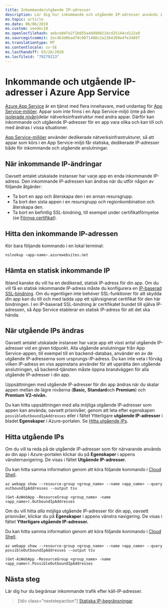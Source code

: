 ```yaml
---
title: Inkommande/utgående IP-adresser
description: Lär dig hur inkommande och utgående IP-adresser används i Azure App Service, när de ändras och hur du hittar adresserna för din app.
ms.topic: article
ms.date: 06/06/2019
ms.custom: seodec18
ms.openlocfilehash: aebce04fe2f1b055a4d498021dcd25144cd122a9
ms.sourcegitcommit: 2ec4b3d0bad7dc0071400c2a2264399e4fe34897
ms.translationtype: MT
ms.contentlocale: sv-SE
ms.lasthandoff: 03/28/2020
ms.locfileid: "79279213"
---
```

# <a name="inbound-and-outbound-ip-addresses-in-azure-app-service"></a>Inkommande och utgående IP-adresser i Azure App Service

[Azure App Service](overview.md) är en tjänst med flera innehavare, med undantag för [App Service-miljöer](environment/intro.md). Appar som inte finns i en App Service-miljö (inte på den [isolerade nivån)](https://azure.microsoft.com/pricing/details/app-service/)delar nätverksinfrastruktur med andra appar. Därför kan inkommande och utgående IP-adresser för en app vara olika och kan till och med ändras i vissa situationer. 

[App Service-miljöer](environment/intro.md) använder dedikerade nätverksinfrastrukturer, så att appar som körs i en App Service-miljö får statiska, dedikerade IP-adresser både för inkommande och utgående anslutningar.

## <a name="when-inbound-ip-changes"></a>När inkommande IP-ändringar

Oavsett antalet utskalade instanser har varje app en enda inkommande IP-adress. Den inkommande IP-adressen kan ändras när du utför någon av följande åtgärder:

- Ta bort en app och återskapa den i en annan resursgrupp.
- Ta bort den sista appen i en resursgrupp _och_ regionkombination och återskapa den.
- Ta bort en befintlig SSL-bindning, till exempel under certifikatförnyelse (se [Förnya certifikat](configure-ssl-certificate.md#renew-certificate)).

## <a name="find-the-inbound-ip"></a>Hitta den inkommande IP-adressen

Kör bara följande kommando i en lokal terminal:

```bash
nslookup <app-name>.azurewebsites.net
```

## <a name="get-a-static-inbound-ip"></a>Hämta en statisk inkommande IP

Ibland kanske du vill ha en dedikerad, statisk IP-adress för din app. Om du vill få en statisk inkommande IP-adress måste du konfigurera en [IP-baserad SSL-bindning](configure-ssl-bindings.md#secure-a-custom-domain). Om du egentligen inte behöver SSL-funktioner för att skydda din app kan du till och med ladda upp ett självsignerat certifikat för den här bindningen. I en IP-baserad SSL-bindning är certifikatet bundet till själva IP-adressen, så App Service etablerar en statisk IP-adress för att det ska hända. 

## <a name="when-outbound-ips-change"></a>När utgående IPs ändras

Oavsett antalet utskalade instanser har varje app ett visst antal utgående IP-adresser vid en given tidpunkt. Alla utgående anslutningar från App Service-appen, till exempel till en backend-databas, använder en av de utgående IP-adresserna som ursprungs-IP-adress. Du kan inte veta i förväg vilken IP-adress en viss appinstans använder för att upprätta den utgående anslutningen, så backend-tjänsten måste öppna brandväggen för alla utgående IP-adresser i din app.

Uppsättningen med utgående IP-adresser för din app ändras när du skalar appen mellan de lägre nivåerna (**Basic,** **Standard**och **Premium**) och **Premium V2-nivån.**

Du kan hitta uppsättningen med alla möjliga utgående IP-adresser som appen kan använda, oavsett prisnivåer, genom att leta efter egenskapen `possibleOutboundIpAddresses` eller i fältet Ytterligare **utgående IP-adresser** i bladet **Egenskaper** i Azure-portalen. Se [Hitta utgående IPs](#find-outbound-ips).

## <a name="find-outbound-ips"></a>Hitta utgående IPs

Om du vill ta reda på de utgående IP-adresser som för närvarande används av din app i Azure-portalen klickar du på **Egenskaper** i appens vänsternavigering. De visas i fältet **Utgående IP-adresser.**

Du kan hitta samma information genom att köra följande kommando i [Cloud Shell](../cloud-shell/quickstart.md).

```azurecli-interactive
az webapp show --resource-group <group_name> --name <app_name> --query outboundIpAddresses --output tsv
```

```azurepowershell
(Get-AzWebApp -ResourceGroup <group_name> -name <app_name>).OutboundIpAddresses
```

Om du vill hitta _alla_ möjliga utgående IP-adresser för din app, oavsett prisnivåer, klickar du på **Egenskaper** i appens vänstra navigering. De visas i fältet **Ytterligare utgående IP-adresser.**

Du kan hitta samma information genom att köra följande kommando i [Cloud Shell](../cloud-shell/quickstart.md).

```azurecli-interactive
az webapp show --resource-group <group_name> --name <app_name> --query possibleOutboundIpAddresses --output tsv
```

```azurepowershell
(Get-AzWebApp -ResourceGroup <group_name> -name <app_name>).PossibleOutboundIpAddresses
```

## <a name="next-steps"></a>Nästa steg

Lär dig hur du begränsar inkommande trafik efter käll-IP-adresser.

> [!div class="nextstepaction"]
> [Statiska IP-begränsningar](app-service-ip-restrictions.md)
